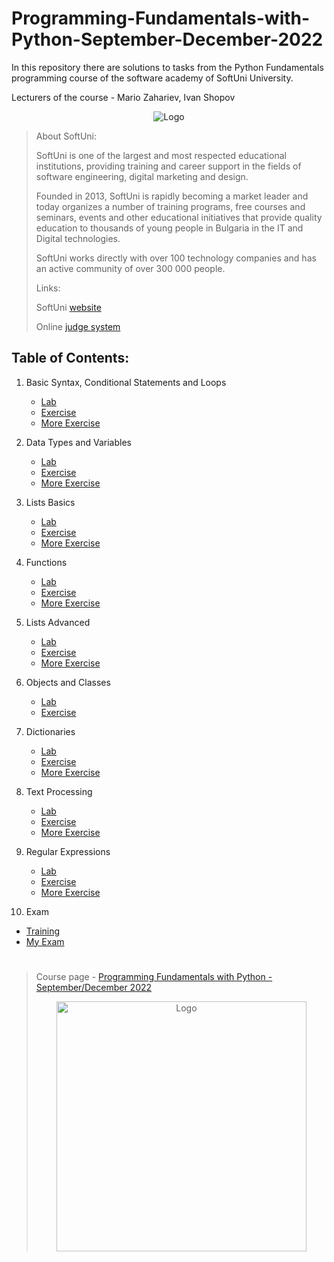 # Programming-Fundamentals-with-Python-September-December-2022
 In this repository there are solutions to tasks from the Python Fundamentals programming course of the software academy of SoftUni University.

Lecturers of the course - Mario Zahariev, Ivan Shopov

<p style="text-align:center;"><img src="https://user-images.githubusercontent.com/68993494/185683680-bcfefe65-88fb-4192-b0b2-ff9130c39487.png" alt="Logo"></p>

>About SoftUni:
>
>SoftUni is one of the largest and most respected educational institutions, providing training and career support in the fields of software engineering, digital marketing and design.
>
>Founded in 2013, SoftUni is rapidly becoming a market leader and today organizes a number of training programs, free courses and seminars, events and other educational initiatives that provide quality education to thousands of young people in Bulgaria in the IT and Digital technologies.
>
>SoftUni works directly with over 100 technology companies and has an active community of over 300 000 people.
> 
>Links:
>
>SoftUni [website](https://about.softuni.bg/#about-us)
>
>Online [judge system](https://judge.softuni.org/)
<p> </p>
<p> </p>
<h2>Table of Contents:</h2>


1. Basic Syntax, Conditional Statements and Loops
   - [Lab](https://github.com/maon0002/Programming-Fundamentals-with-Python-September-December-2022/tree/main/basic_syntax_conditional_statements_and_loops__lab)
   - [Exercise](https://github.com/maon0002/Programming-Fundamentals-with-Python-September-December-2022/tree/main/basic_syntax_conditional_statements_and_loops__exercise)
   - [More Exercise](https://github.com/maon0002/Programming-Fundamentals-with-Python-September-December-2022/tree/main/basic_syntax_conditional_statements_and_loops__more_exercises)
  
2. Data Types and Variables
   - [Lab](https://github.com/maon0002/Programming-Fundamentals-with-Python-September-December-2022/tree/main/data_types_and_variables__lab)
   - [Exercise](https://github.com/maon0002/Programming-Fundamentals-with-Python-September-December-2022/tree/main/data_types_and_variables__exercise)
   - [More Exercise](https://github.com/maon0002/Programming-Fundamentals-with-Python-September-December-2022/tree/main/data_types_and_variables__more_exercises)

3. Lists Basics
   - [Lab](https://github.com/maon0002/Programming-Fundamentals-with-Python-September-December-2022/tree/main/lists_basics__lab)
   - [Exercise](https://github.com/maon0002/Programming-Fundamentals-with-Python-September-December-2022/tree/main/lists_basics__exercise)
   - [More Exercise](https://github.com/maon0002/Programming-Fundamentals-with-Python-September-December-2022/tree/main/lists_basics__more_exercises)

4. Functions
   - [Lab](https://github.com/maon0002/Programming-Fundamentals-with-Python-September-December-2022/tree/main/functions__lab)
   - [Exercise](https://github.com/maon0002/Programming-Fundamentals-with-Python-September-December-2022/tree/main/functions__exercise)
   - [More Exercise](https://github.com/maon0002/Programming-Fundamentals-with-Python-September-December-2022/tree/main/functions__more_exercises)

5. Lists Advanced
   - [Lab](https://github.com/maon0002/Programming-Fundamentals-with-Python-September-December-2022/tree/main/lists_advanced__lab)
   - [Exercise](https://github.com/maon0002/Programming-Fundamentals-with-Python-September-December-2022/tree/main/lists_advanced__exercise)
   - [More Exercise](https://github.com/maon0002/Programming-Fundamentals-with-Python-September-December-2022/tree/main/lists_advanced__more_exercises)

6. Objects and Classes
   - [Lab](https://github.com/maon0002/Programming-Fundamentals-with-Python-September-December-2022/tree/main/objects_and_classes__lab)
   - [Exercise](https://github.com/maon0002/Programming-Fundamentals-with-Python-September-December-2022/tree/main/objects_and_classes__exericse)

7. Dictionaries
   - [Lab](https://github.com/maon0002/Programming-Fundamentals-with-Python-September-December-2022/tree/main/dictionaries__lab)
   - [Exercise](https://github.com/maon0002/Programming-Fundamentals-with-Python-September-December-2022/tree/main/dictionaries__exercise)
   - [More Exercise](https://github.com/maon0002/Programming-Fundamentals-with-Python-September-December-2022/tree/main/dictionaries__more_exercises)

8. Text Processing
   - [Lab](https://github.com/maon0002/Programming-Fundamentals-with-Python-September-December-2022/tree/main/text_processing__lab)
   - [Exercise](https://github.com/maon0002/Programming-Fundamentals-with-Python-September-December-2022/tree/main/text_processing__exercise)
   - [More Exercise](https://github.com/maon0002/Programming-Fundamentals-with-Python-September-December-2022/tree/main/text_processing__more_exercises)

9. Regular Expressions 
   - [Lab]()
   - [Exercise]()
   - [More Exercise]()

10. Exam
   - [Training]()
   - [My Exam]()


<h1></h1>

>Course page - [Programming Fundamentals with Python - September/December 2022](https://softuni.bg/trainings/3840/programming-fundamentals-with-python-september-2022)
>
> <p style="text-align:center;"><img src="https://about.softuni.bg/Content/images/svg-logos/softuni-logo-white.svg" width=400 length=400 alt="Logo"></p>
